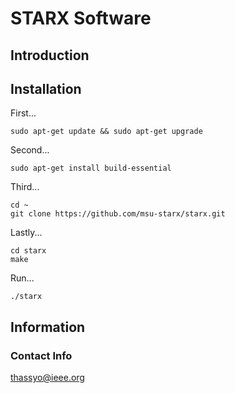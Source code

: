 # STARX Software

## Introduction

## Installation

First...

```
sudo apt-get update && sudo apt-get upgrade
```

Second...

```
sudo apt-get install build-essential
```

Third...

```
cd ~
git clone https://github.com/msu-starx/starx.git
```

Lastly...

```
cd starx
make
```

Run...

```
./starx
```

## Information

### Contact Info

thassyo@ieee.org
